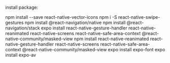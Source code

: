 install package: 

npm install --save react-native-vector-icons
npm i -S react-native-swipe-gestures
npm install @react-navigation/native
npm install @react-navigation/stack
expo install react-native-gesture-handler react-native-reanimated react-native-screens react-native-safe-area-context @react-native-community/masked-view
npm install react-native-reanimated react-native-gesture-handler react-native-screens react-native-safe-area-context @react-native-community/masked-view
expo install expo-font
expo install expo-av
